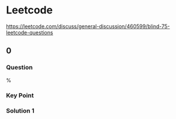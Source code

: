 # Leetcode

<https://leetcode.com/discuss/general-discussion/460599/blind-75-leetcode-questions>

## 0

### Question

%

### Key Point

### Solution 1

```java

```
